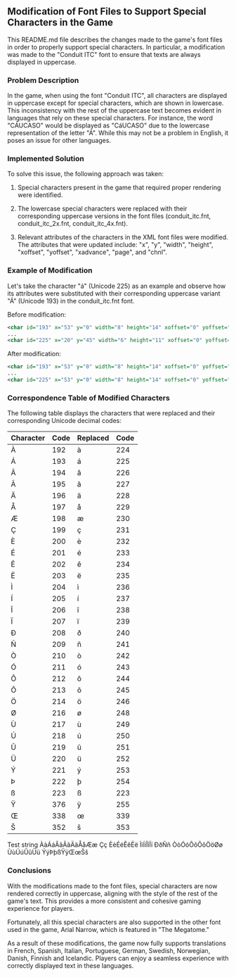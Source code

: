 ## Modification of Font Files to Support Special Characters in the Game

This README.md file describes the changes made to the game's font files in order to properly support special characters. In particular, a modification was made to the "Conduit ITC" font to ensure that texts are always displayed in uppercase.

### Problem Description

In the game, when using the font "Conduit ITC", all characters are displayed in uppercase except for special characters, which are shown in lowercase.
This inconsistency with the rest of the uppercase text becomes evident in languages that rely on these special characters.
For instance, the word "CÁUCASO" would be displayed as "CáUCASO" due to the lowercase representation of the letter "Á".
While this may not be a problem in English, it poses an issue for other languages.

### Implemented Solution

To solve this issue, the following approach was taken:

1. Special characters present in the game that required proper rendering were identified.

2. The lowercase special characters were replaced with their corresponding uppercase versions in the font files (conduit_itc.fnt, conduit_itc_2x.fnt, conduit_itc_4x.fnt).

3. Relevant attributes of the characters in the XML font files were modified. The attributes that were updated include: "x", "y", "width", "height", "xoffset", "yoffset", "xadvance", "page", and "chnl".

### Example of Modification

Let's take the character "á" (Unicode 225) as an example and observe how its attributes were substituted with their corresponding uppercase variant "Á" (Unicode 193) in the conduit_itc.fnt font.

Before modification:
```xml
<char id="193" x="53" y="0" width="8" height="14" xoffset="0" yoffset="0" xadvance="7" page="0" chnl="15" />
...
<char id="225" x="20" y="45" width="6" height="11" xoffset="0" yoffset="3" xadvance="7" page="0" chnl="15" />
```

After modification:
```xml
<char id="193" x="53" y="0" width="8" height="14" xoffset="0" yoffset="0" xadvance="7" page="0" chnl="15" />
...
<char id="225" x="53" y="0" width="8" height="14" xoffset="0" yoffset="0" xadvance="7" page="0" chnl="15" />
```

### Correspondence Table of Modified Characters

The following table displays the characters that were replaced and their corresponding Unicode decimal codes:


| Character | Code | Replaced | Code |
|-----------|------|----------|------|
| À         | 192  | à        | 224  |
| Á         | 193  | á        | 225  |
| Â         | 194  | â        | 226  |
| Ã         | 195  | ã        | 227  |
| Ä         | 196  | ä        | 228  |
| Å         | 197  | å        | 229  |
| Æ         | 198  | æ        | 230  |
| Ç         | 199  | ç        | 231  |
| È         | 200  | è        | 232  |
| É         | 201  | é        | 233  |
| Ê         | 202  | ê        | 234  |
| Ë         | 203  | ë        | 235  |
| Ì         | 204  | ì        | 236  |
| Í         | 205  | í        | 237  |
| Î         | 206  | î        | 238  |
| Ï         | 207  | ï        | 239  |
| Ð         | 208  | ð        | 240  |
| Ñ         | 209  | ñ        | 241  |
| Ò         | 210  | ò        | 242  |
| Ó         | 211  | ó        | 243  |
| Ô         | 212  | ô        | 244  |
| Õ         | 213  | õ        | 245  |
| Ö         | 214  | ö        | 246  |
| Ø         | 216  | ø        | 248  |
| Ù         | 217  | ù        | 249  |
| Ú         | 218  | ú        | 250  |
| Û         | 219  | û        | 251  |
| Ü         | 220  | ü        | 252  |
| Ý         | 221  | ý        | 253  |
| Þ         | 222  | þ        | 254  |
| ß         | 223  | ß        | 223  |
| Ÿ         | 376  | ÿ        | 255  |
| Œ         | 338  | œ        | 339  |
| Š         | 352  | š        | 353  |

Test string ÀàÁáÂâÃãÄäÅåÆæ Çç ÈèÉéÊêËë ÌìÍíÎîÏï ÐðÑñ ÒòÓóÔôÕõÖöØø ÙùÚúÛûÜü ÝýÞþßŸÿŒœŠš
### Conclusions

With the modifications made to the font files, special characters are now rendered correctly in uppercase, aligning with the style of the rest of the game's text. This provides a more consistent and cohesive gaming experience for players.

Fortunately, all this special characters are also supported in the other font used in the game, Arial Narrow, which is featured in "The Megatome."

As a result of these modifications, the game now fully supports translations in French, Spanish, Italian, Portuguese, German, Swedish, Norwegian, Danish, Finnish and Icelandic. Players can enjoy a seamless experience with correctly displayed text in these languages.
